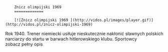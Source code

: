 
        Znicz olimpijski 1969 
        =============
        
        [![Znicz olimpijski 1969 ](http://vidos.pl/images/player.gif)](http://vidos.pl/znicz-olimpijski-1969)
        
        
 Rok 1940. Trener niemiecki usiłuje nieskutecznie nakłonić sławnych polskich narciarzy do startu w barwach hitlerowskiego klubu. Sportowcy zobacz pełny opis
    